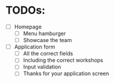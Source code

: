 # TODOs:
- [ ] Homepage
    - [ ] Menu hamburger
    - [ ] Showcase the team
- [ ] Application form
    - [ ] All the correct fields
    - [ ] Including the correct workshops
    - [ ] Input validation
    - [ ] Thanks for your application screen
